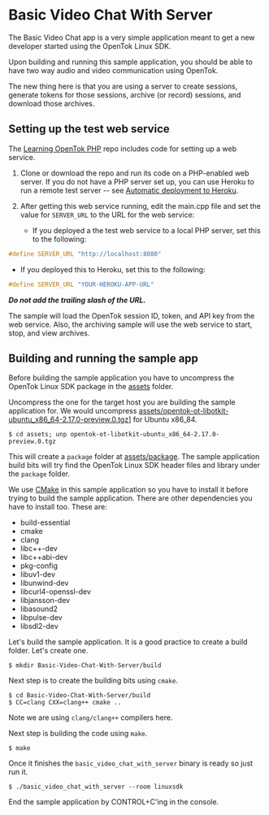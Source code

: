 # Basic Video Chat With Server

The Basic Video Chat app is a very simple application meant to get a new
developer started using the OpenTok Linux SDK.

Upon building and running this sample application, you should be able to have
two way audio and video communication using OpenTok.

The new thing here is that you are using a server to create sessions, generate
tokens for those sessions, archive (or record) sessions, and download those
archives.

## Setting up the test web service

The [Learning OpenTok PHP](https://github.com/opentok/learning-opentok-php) repo
includes code for setting up a web service.

1. Clone or download the repo and run its code on a PHP-enabled web server. If you do not have a
   PHP server set up, you can use Heroku to run a remote test server -- see [Automatic deployment
   to Heroku](https://github.com/opentok/learning-opentok-php#automatic-deployment-to-heroku).

2. After getting this web service running, edit the main.cpp file and set the value for
   `SERVER_URL` to the URL for the web service:

   * If you deployed a the test web service to a local PHP server, set this to the following:

```c
#define SERVER_URL "http://localhost:8080"
```
   * If you deployed this to Heroku, set this to the following:

```c
#define SERVER_URL "YOUR-HEROKU-APP-URL"
```
   ***Do not add the trailing slash of the URL.***

The sample will load the OpenTok session ID, token, and API key from the web service. Also,
the archiving sample will use the web service to start, stop, and view archives.

## Building and running the sample app

Before building the sample application you have to uncompress the OpenTok Linux
SDK package in the [assets](../assets) folder.

Uncompress the one for the target host you are building the sample application
for. We would uncompress
[assets/opentok-ot-libotkit-ubuntu_x86_64-2.17.0-preview.0.tgz](../assets/opentok-ot-libotkit-ubuntu_x86_64-2.17.0-preview.0.tgz)]
for Ubuntu x86_84.

```
$ cd assets; unp opentok-ot-libotkit-ubuntu_x86_64-2.17.0-preview.0.tgz
```

This will create a `package` folder at [assets/package](../assets/package). The
sample application build bits will try find the OpenTok Linux SDK header files
and library under the `package` folder.

We use [CMake](https://cmake.org) in this sample application so you have to
install it before trying to build the sample application. There are other
dependencies you have to install too. These are:
  - build-essential
  - cmake
  - clang
  - libc++-dev
  - libc++abi-dev
  - pkg-config
  - libuv1-dev
  - libunwind-dev
  - libcurl4-openssl-dev
  - libjansson-dev
  - libasound2
  - libpulse-dev
  - libsdl2-dev

Let's build the sample application. It is a good practice to create a build
folder. Let's create one.

```
$ mkdir Basic-Video-Chat-With-Server/build
```

Next step is to create the building bits using `cmake`.

```
$ cd Basic-Video-Chat-With-Server/build
$ CC=clang CXX=clang++ cmake ..
```

Note we are using `clang/clang++` compilers here.

Next step is building the code using `make`.

```
$ make
```

Once it finishes the `basic_video_chat_with_server` binary is ready so just run it.

```
$ ./basic_video_chat_with_server --room linuxsdk
```

End the sample application by CONTROL+C'ing in the console.
